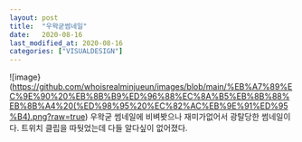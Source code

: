 ```yaml
---
layout: post
title:  "우왁굳썸네일"
date:   2020-08-16
last_modified_at: 2020-08-16
categories: ["VISUALDESIGN"]
---
```


![image}(https://github.com/whoisrealminjueun/images/blob/main/%EB%A7%89%EC%9E%90%20%EB%8B%B9%ED%96%88%EC%8A%B5%EB%8B%88%EB%8B%A4%20(%ED%98%95%20%EC%82%AC%EB%9E%91%ED%95%B4).png?raw=true)
우왁굳 썸네일에 비벼봣으나 재미가없어서 광탈당한 썸네일이다. 트위치 클립을 따둿었는데 다들 알다싶이 없어졌다.
